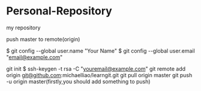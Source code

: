 # Personal-Repository
my repository

push master to remote(origin)

$ git config --global user.name "Your Name"
$ git config --global user.email "email@example.com"

git init
$ ssh-keygen -t rsa -C "youremail@example.com"
git remote add origin git@github.com:michaelliao/learngit.git
git pull origin master
git push -u origin master(firstly,you should add something to push)
